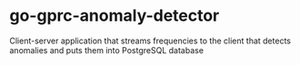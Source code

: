 # go-gprc-anomaly-detector
Client-server application that streams frequencies to the client that detects anomalies and puts them into PostgreSQL database
